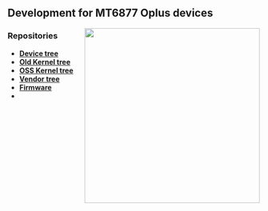 ## Development for MT6877 Oplus devices

<img align="right" width="350" height="350" src="https://ongpng.com/wp-content/uploads/2023/04/7-40.png">

### Repositories

* [**Device tree**](https://github.com/oneplus-mt6877/android_device_oneplus_ivan.git)
* [**Old Kernel tree**](https://github.com/oneplus-mt6877/kernel_oneplus_ivan.git)
* [**OSS Kernel tree**](https://github.com/oneplus-mt6877/android_kernel_oneplus_ivan_4.14.git)
* [**Vendor tree**](https://github.com/oneplus-mt6877/android_vendor_oneplus_ivan.git)
* [**Firmware**](https://github.com/MT6877-DEVS/vendor_firmware_ivan.git)
* 
